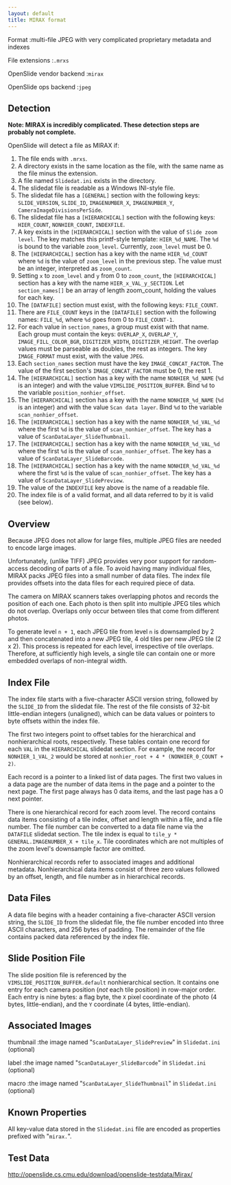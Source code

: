 ```yaml
---
layout: default
title: MIRAX format
---
```


Format
:multi-file JPEG with very complicated proprietary metadata and indexes

File extensions
:`.mrxs`

OpenSlide vendor backend
:`mirax`

OpenSlide ops backend
:`jpeg`


Detection
---------
**Note: MIRAX is incredibly complicated. These detection steps are probably not complete.**


OpenSlide will detect a file as MIRAX if:

 1. The file ends with `.mrxs`.
 2. A directory exists in the same location as the file, with the same name as the file minus the extension.
 3. A file named `Slidedat.ini` exists in the directory.
 4. The slidedat file is readable as a Windows INI-style file.
 5. The slidedat file has a `[GENERAL]` section with the following keys: `SLIDE_VERSION`, `SLIDE_ID`, `IMAGENUMBER_X`, `IMAGENUMBER_Y`, `CameraImageDivisionsPerSide`.
 6. The slidedat file has a `[HIERARCHICAL]` section with the following keys: `HIER_COUNT`, `NONHIER_COUNT`, `INDEXFILE`.
 7. A key exists in the `[HIERARCHICAL]` section with the value of `Slide zoom level`. The key matches this printf-style template: `HIER_%d_NAME`. The `%d` is bound to the variable `zoom_level`. Currently, `zoom_level` must be 0.
 8. The `[HIERARCHICAL]` section has a key with the name `HIER_%d_COUNT` where `%d` is the value of `zoom_level` in the previous step. The value must be an integer, interpreted as `zoom_count`.
 9. Setting `x` to `zoom_level` and `y` from 0 to `zoom_count`, the `[HIERARCHICAL]` section has a key with the name `HIER_x_VAL_y_SECTION`. Let `section_names[]` be an array of length zoom_count, holding the values for each key.
 10. The `[DATAFILE]` section must exist, with the following keys: `FILE_COUNT`.
 11. There are `FILE_COUNT` keys in the `[DATAFILE]` section with the following names: `FILE_%d`, where `%d` goes from 0 to `FILE_COUNT-1`.
 12. For each value in `section_names`, a group must exist with that name. Each group must contain the keys: `OVERLAP_X`, `OVERLAP_Y`, `IMAGE_FILL_COLOR_BGR`, `DIGITIZER_WIDTH`, `DIGITIZER_HEIGHT`. The overlap values must be parseable as doubles, the rest as integers. The key `IMAGE_FORMAT` must exist, with the value `JPEG`.
 13. Each `section_names` section must have the key `IMAGE_CONCAT_FACTOR`. The value of the first section's `IMAGE_CONCAT_FACTOR` must be 0, the rest 1.
 14. The `[HIERARCHICAL]` section has a key with the name `NONHIER_%d_NAME` (`%d` is an integer) and with the value `VIMSLIDE_POSITION_BUFFER`. Bind `%d` to the variable `position_nonhier_offset`.
 15. The `[HIERARCHICAL]` section has a key with the name `NONHIER_%d_NAME` (`%d` is an integer) and with the value `Scan data layer`. Bind `%d` to the variable `scan_nonhier_offset`.
 16. The `[HIERARCHICAL]` section has a key with the name `NONHIER_%d_VAL_%d` where the first `%d` is the value of `scan_nonhier_offset`. The key has a value of `ScanDataLayer_SlideThumbnail`.
 17. The `[HIERARCHICAL]` section has a key with the name `NONHIER_%d_VAL_%d` where the first `%d` is the value of `scan_nonhier_offset`. The key has a value of `ScanDataLayer_SlideBarcode`.
 18. The `[HIERARCHICAL]` section has a key with the name `NONHIER_%d_VAL_%d` where the first `%d` is the value of `scan_nonhier_offset`. The key has a value of `ScanDataLayer_SlidePreview`.
 19. The value of the `INDEXFILE` key above is the name of a readable file.
 20. The index file is of a valid format, and all data referred to by it is valid (see below).


Overview
--------

Because JPEG does not allow for large files, multiple JPEG files are
needed to encode large images.

Unfortunately, (unlike TIFF) JPEG provides very poor support for
random-access decoding of parts of a file. To avoid having many
individual files, MIRAX packs JPEG files into a small number of data
files. The index file provides offsets into the data files for each
required piece of data.

The camera on MIRAX scanners takes overlapping photos and records the
position of each one.  Each photo is then split into multiple JPEG tiles
which do not overlap.  Overlaps only occur between tiles that come
from different photos.

To generate level `n + 1`, each JPEG tile from level `n` is downsampled by
2 and then concatenated into a new JPEG tile, 4 old tiles per new JPEG
tile (2 x 2).  This process is repeated for each level, irrespective of
tile overlaps.  Therefore, at sufficiently high levels, a single tile can
contain one or more embedded overlaps of non-integral width.

Index File
----------

The index file starts with a five-character ASCII version string, followed
by the `SLIDE_ID` from the slidedat file.  The rest of the file consists of
32-bit little-endian integers (unaligned), which can be data values or
pointers to byte offsets within the index file.

The first two integers point to offset tables for the hierarchical and
nonhierarchical roots, respectively.  These tables contain one record for
each `VAL` in the `HIERARCHICAL` slidedat section.  For example, the record
for `NONHIER_1_VAL_2` would be stored at `nonhier_root + 4 *
(NONHIER_0_COUNT + 2)`.

Each record is a pointer to a linked list of data pages.  The first two
values in a data page are the number of data items in the page and a pointer
to the next page.  The first page always has 0 data items, and the last page
has a 0 next pointer.

There is one hierarchical record for each zoom level.  The record contains
data items consisting of a tile index, offset and length within a file, and
a file number.  The file number can be converted to a data file name via the
`DATAFILE` slidedat section.  The tile index is equal to `tile_y *
GENERAL.IMAGENUMBER_X + tile_x`.  Tile coordinates which are not multiples
of the zoom level's downsample factor are omitted.

Nonhierarchical records refer to associated images and additional metadata.
Nonhierarchical data items consist of three zero values followed by an
offset, length, and file number as in hierarchical records.

Data Files
----------

A data file begins with a header containing a five-character ASCII version
string, the `SLIDE_ID` from the slidedat file, the file number encoded into
three ASCII characters, and 256 bytes of padding.  The remainder of the
file contains packed data referenced by the index file.

Slide Position File
-------------------

The slide position file is referenced by the
`VIMSLIDE_POSITION_BUFFER.default` nonhierarchical section.  It contains
one entry for each camera position (*not* each tile position) in row-major
order.  Each entry is nine bytes: a flag byte, the `X` pixel coordinate of
the photo (4 bytes, little-endian), and the `Y` coordinate (4 bytes,
little-endian).

Associated Images
-----------------

thumbnail
:the image named "`ScanDataLayer_SlidePreview`" in `Slidedat.ini` (optional)

label
:the image named "`ScanDataLayer_SlideBarcode`" in `Slidedat.ini` (optional)

macro
:the image named "`ScanDataLayer_SlideThumbnail`" in `Slidedat.ini` (optional)

Known Properties
----------------

All key-value data stored in the `Slidedat.ini` file are encoded as
properties prefixed with "`mirax.`".

Test Data
---------
<http://openslide.cs.cmu.edu/download/openslide-testdata/Mirax/>
